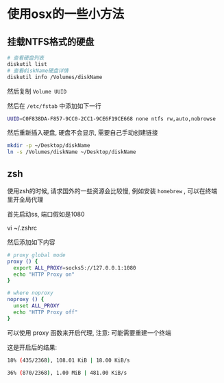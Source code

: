 <!--
Created: Mon Aug 26 2019 15:22:55 GMT+0800 (China Standard Time)
Modified: Mon Aug 26 2019 15:22:55 GMT+0800 (China Standard Time)
-->
# 使用osx的一些小方法

## 挂载NTFS格式的硬盘

``` bash
# 查看硬盘列表
diskutil list
# 查看diskName硬盘详情
diskutil info /Volumes/diskName

```

然后复制 `Volume UUID` 

然后在 `/etc/fstab` 中添加如下一行

``` bash
UUID=C0F838DA-F857-9CC0-2CC1-9CE6F19CE668 none ntfs rw,auto,nobrowse
```

然后重新插入硬盘, 硬盘不会显示, 需要自己手动创建链接

``` bash
mkdir -p ~/Desktop/diskName
ln -s /Volumes/diskName ~/Desktop/diskName
```

##  zsh

使用zsh的时候, 请求国外的一些资源会比较慢, 例如安装 `homebrew` , 可以在终端里开全局代理

首先启动ss, 端口假如是1080

vi ~/.zshrc

然后添加如下内容

``` bash
# proxy global mode
proxy () {
  export ALL_PROXY=socks5://127.0.0.1:1080
  echo "HTTP Proxy on"
}

# where noproxy
noproxy () {
  unset ALL_PROXY
  echo "HTTP Proxy off"
}
```

可以使用 proxy 函数来开启代理, 注意: 可能需要重建一个终端

这是开启后的结果:

``` bash
18% (435/2368), 108.01 KiB | 18.00 KiB/s

36% (870/2368), 1.00 MiB | 481.00 KiB/s
```

